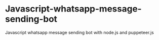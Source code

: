 # Javascript-whatsapp-message-sending-bot
Javascript whatsapp message sending bot with node.js and puppeteer.js 
